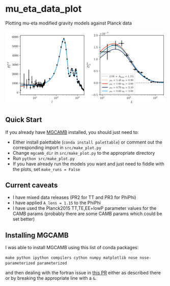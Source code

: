 # mu_eta_data_plot
Plotting mu-eta modified gravity models against Planck data

![MG models with Planck TT and PhiPhi](plots/test_models.png)

## Quick Start
If you already have [MGCAMB](https://github.com/sfu-cosmo/MGCAMB) installed, you should just need to:
- Either install palettable (`conda install palettable`) or comment out the corresponding import in `src/make_plot.py`
- Change `mgcamb_dir` in `src/make_plot.py` to the appropriate directory
- Run `python src/make_plot.py`
- If you have already run the models you want and just need to fiddle with the plots, set `make_runs = False`

## Current caveats
- I have mixed data releases (PR2 for TT and PR3 for PhiPhi)
- I have applied `A_lens = 1.15` to the PhiPhi
- I have used the Planck2015 TT,TE,EE+lowP parameter values for the CAMB params
  (probably there are some CAMB params which could be set better)

## Installing MGCAMB
I was able to install MGCAMB using this list of conda packages:

`make python ipython compilers cython numpy matplotlib nose nose-parameterized parameterized`

and then dealing with the fortran issue in [this PR](https://github.com/sfu-cosmo/MGCAMB/pull/2) either as
described there or by breaking the appropriate line with a `&`.

